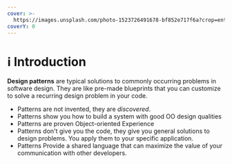 ```yaml
---
cover: >-
  https://images.unsplash.com/photo-1523726491678-bf852e717f6a?crop=entropy&cs=srgb&fm=jpg&ixid=MnwxOTcwMjR8MHwxfHNlYXJjaHwyfHxkZXNpZ258ZW58MHx8fHwxNjQ0MjE5OTUy&ixlib=rb-1.2.1&q=85
coverY: 0
---
```


# ℹ Introduction

**Design patterns** are typical solutions to commonly occurring problems in software design. They are like pre-made blueprints that you can customize to solve a recurring design problem in your code.

* Patterns are not invented, they are _discovered_.
* Patterns show you how to build a system with good OO design qualities
* Patterns are proven Object-oriented Experience
* Patterns don't give you the code, they give you general solutions to design problems. You apply them to your specific application.
* Patterns Provide a shared language that can maximize the value of your communication with other developers.
